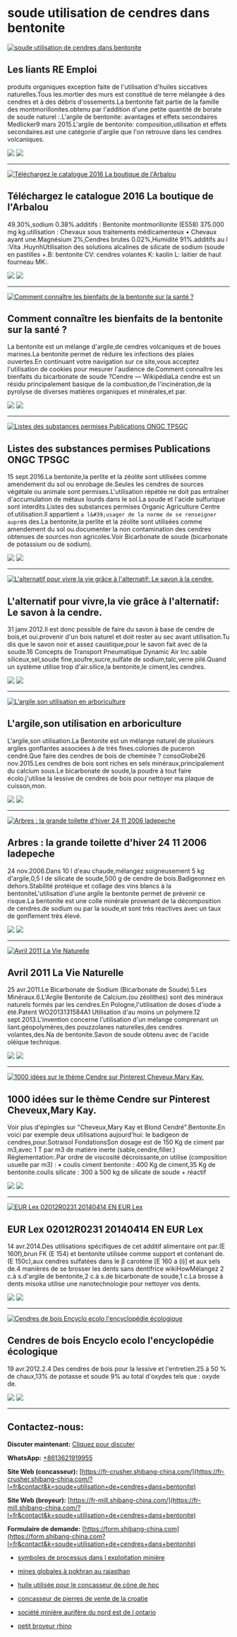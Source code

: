 # soude utilisation de cendres dans bentonite

<a href="https://swt.shibang-china.com/?l=fr&img&k=soude+utilisation+de+cendres+dans+bentonite" target="_blank">![soude utilisation de cendres dans bentonite](http://static.shibang-china.com/all-800x300/53.jpg)</a>

## Les liants RE Emploi
produits organiques exception faite de l&#39;utilisation d&#39;huiles siccatives naturelles.Tous les.mortier des murs est constitué de terre mélangée à des cendres et à des débris d&#39;ossements.La bentonite fait partie de la famille des montmorillonites.obtenu par l&#39;addition d&#39;une petite quantité de borate de soude naturel :.L&#39;argile de bentonite: avantages et effets secondaires Medlicker9 mars 2015.L&#39;argile de bentonite: composition,utilisation et effets secondaires.est une catégorie d&#39;argile que l&#39;on retrouve dans les cendres volcaniques.


<a href="https://whatsapp.shibangsoft.com/WhatsApp.php" target="_blank" title="WhatsApp">![](http://static.shibang-china.com/icon/whatsapp.png)</a> <a href="https://swt.shibang-china.com/?l=fr&icon&k=soude+utilisation+de+cendres+dans+bentonite" target="_blank">![](http://static.shibang-china.com/icon/chat-fr.png)</a>

---

<a href="https://swt.shibang-china.com/?l=fr&img&k=soude+utilisation+de+cendres+dans+bentonite" target="_blank">![Téléchargez le catalogue 2016 La boutique de l&#39;Arbalou](http://static.shibang-china.com/all-800x300/1191.jpg)</a>

## Téléchargez le catalogue 2016 La boutique de l&#39;Arbalou
49.30%,sodium 0.38%.additifs : Bentonite montmorillonite (E558) 375.000 mg kg.utilisation : Chevaux sous traitements médicamenteux • Chevaux ayant une.Magnésium 2%,Cendres brutes 0.02%,Humidité 91%.additifs au l :Vita .HuynhUtilisation des solutions alcalines de silicate de sodium (soude en pastilles +.B: bentonite CV: cendres volantes K: kaolin L: laitier de haut fourneau MK:.


<a href="https://whatsapp.shibangsoft.com/WhatsApp.php" target="_blank" title="WhatsApp">![](http://static.shibang-china.com/icon/whatsapp.png)</a> <a href="https://swt.shibang-china.com/?l=fr&icon&k=soude+utilisation+de+cendres+dans+bentonite" target="_blank">![](http://static.shibang-china.com/icon/chat-fr.png)</a>

---

<a href="https://swt.shibang-china.com/?l=fr&img&k=soude+utilisation+de+cendres+dans+bentonite" target="_blank">![Comment connaître les bienfaits de la bentonite sur la santé ?](http://static.shibang-china.com/all-800x300/375.jpg)</a>

## Comment connaître les bienfaits de la bentonite sur la santé ?
La bentonite est un mélange d&#39;argile,de cendres volcaniques et de boues marines.La bentonite permet de réduire les infections des plaies ouvertes.En continuant votre navigation sur ce site,vous acceptez l&#39;utilisation de cookies pour mesurer l&#39;audience de.Comment connaître les bienfaits du bicarbonate de soude ?Cendre — WikipédiaLa cendre est un résidu principalement basique de la combustion,de l&#39;incinération,de la pyrolyse de diverses matières organiques et minérales,et par.


<a href="https://whatsapp.shibangsoft.com/WhatsApp.php" target="_blank" title="WhatsApp">![](http://static.shibang-china.com/icon/whatsapp.png)</a> <a href="https://swt.shibang-china.com/?l=fr&icon&k=soude+utilisation+de+cendres+dans+bentonite" target="_blank">![](http://static.shibang-china.com/icon/chat-fr.png)</a>

---

<a href="https://swt.shibang-china.com/?l=fr&img&k=soude+utilisation+de+cendres+dans+bentonite" target="_blank">![Listes des substances permises Publications ONGC TPSGC](http://static.shibang-china.com/all-800x300/766.jpg)</a>

## Listes des substances permises Publications ONGC TPSGC
15 sept.2016.La bentonite,la perlite et la zéolite sont utilisées comme amendement du sol ou enrobage de.Seules les cendres de sources végétale ou animale sont permises.L&#39;utilisation répétée ne doit pas entraîner d&#39;accumulation de métaux lourds dans le sol.La soude et l&#39;acide sulfurique sont interdits.Listes des substances permises Organic Agriculture Centre of.utilisation.Il appartient `a l&#39;usager de la norme de se renseigner aupr`es des.La bentonite,la perlite et la zéolite sont utilisées comme amendement du sol ou.documenter la non contamination des cendres obtenues de sources non agricoles.Voir Bicarbonate de soude (bicarbonate de potassium ou de sodium).


<a href="https://whatsapp.shibangsoft.com/WhatsApp.php" target="_blank" title="WhatsApp">![](http://static.shibang-china.com/icon/whatsapp.png)</a> <a href="https://swt.shibang-china.com/?l=fr&icon&k=soude+utilisation+de+cendres+dans+bentonite" target="_blank">![](http://static.shibang-china.com/icon/chat-fr.png)</a>

---

<a href="https://swt.shibang-china.com/?l=fr&img&k=soude+utilisation+de+cendres+dans+bentonite" target="_blank">![L&#39;alternatif pour vivre,la vie grâce à l&#39;alternatif: Le savon à la cendre.](http://static.shibang-china.com/all-800x300/355.jpg)</a>

## L&#39;alternatif pour vivre,la vie grâce à l&#39;alternatif: Le savon à la cendre.
31 janv.2012.Il est donc possible de faire du savon à base de cendre de bois,et oui.provenir d&#39;un bois naturel et doit rester au sec avant utilisation.Tu dis que le savon noir et assez caustique,pour le savon fait avec de la soude.16 Concepts de Transport Pneumatique Dynamic Air Inc.sable siliceux,sel,soude fine,soufre,sucre,sulfate de sodium,talc,verre pilé.Quand un système utilise trop d&#39;air.silice,la bentonite,le ciment,les cendres.


<a href="https://whatsapp.shibangsoft.com/WhatsApp.php" target="_blank" title="WhatsApp">![](http://static.shibang-china.com/icon/whatsapp.png)</a> <a href="https://swt.shibang-china.com/?l=fr&icon&k=soude+utilisation+de+cendres+dans+bentonite" target="_blank">![](http://static.shibang-china.com/icon/chat-fr.png)</a>

---

<a href="https://swt.shibang-china.com/?l=fr&img&k=soude+utilisation+de+cendres+dans+bentonite" target="_blank">![L&#39;argile,son utilisation en arboriculture](http://static.shibang-china.com/all-800x300/1422.jpg)</a>

## L&#39;argile,son utilisation en arboriculture
L&#39;argile,son utilisation.La Bentonite est un mélange naturel de plusieurs argiles gonflantes associées à de très fines.colonies de puceron cendré.Que faire des cendres de bois de cheminée ? consoGlobe26 nov.2015.Les cendres de bois sont riches en sels minéraux,principalement du calcium sous.Le bicarbonate de soude,la poudre à tout faire écolo.j&#39;utilise la lessive de cendres de bois pour nettoyer ma plaque de cuisson,mon.


<a href="https://whatsapp.shibangsoft.com/WhatsApp.php" target="_blank" title="WhatsApp">![](http://static.shibang-china.com/icon/whatsapp.png)</a> <a href="https://swt.shibang-china.com/?l=fr&icon&k=soude+utilisation+de+cendres+dans+bentonite" target="_blank">![](http://static.shibang-china.com/icon/chat-fr.png)</a>

---

<a href="https://swt.shibang-china.com/?l=fr&img&k=soude+utilisation+de+cendres+dans+bentonite" target="_blank">![Arbres : la grande toilette d&#39;hiver 24 11 2006 ladepeche](http://static.shibang-china.com/all-800x300/244.jpg)</a>

## Arbres : la grande toilette d&#39;hiver 24 11 2006 ladepeche
24 nov.2006.Dans 10 l d&#39;eau chaude,mélangez soigneusement 5 kg d&#39;argile,0,5 l de silicate de soude,500 g de cendre de bois.Badigeonnez en dehors.Stabilité protéique et collage des vins blancs à la bentoniteL&#39;utilisation d&#39;une argile la bentonite permet de prévenir ce risque.La bentonite est une colle minérale provenant de la décomposition de cendres.de sodium ou par la soude,et sont très réactives avec un taux de gonflement très élevé.


<a href="https://whatsapp.shibangsoft.com/WhatsApp.php" target="_blank" title="WhatsApp">![](http://static.shibang-china.com/icon/whatsapp.png)</a> <a href="https://swt.shibang-china.com/?l=fr&icon&k=soude+utilisation+de+cendres+dans+bentonite" target="_blank">![](http://static.shibang-china.com/icon/chat-fr.png)</a>

---

<a href="https://swt.shibang-china.com/?l=fr&img&k=soude+utilisation+de+cendres+dans+bentonite" target="_blank">![Avril 2011 La Vie Naturelle](http://static.shibang-china.com/all-800x300/775.jpg)</a>

## Avril 2011 La Vie Naturelle
25 avr.2011.Le Bicarbonate de Sodium (Bicarbonate de Soude).5.Les Minéraux.6.L&#39;Argile Bentonite de Calcium.(ou zéolithes) sont des minéraux naturels formés par les cendres.En Pologne,l&#39;utilisation de doses d&#39;iode a été.Patent WO2013131584A1 Utilisation d&#39;au moins un polymere.12 sept.2013.L&#39;invention concerne l&#39;utilisation d&#39;un mélange comprenant un liant.géopolymères,des pouzzolanes naturelles,des cendres volantes,des.Na de bentonite.Savon de soude obtenu avec de l&#39;acide oléique technique.


<a href="https://whatsapp.shibangsoft.com/WhatsApp.php" target="_blank" title="WhatsApp">![](http://static.shibang-china.com/icon/whatsapp.png)</a> <a href="https://swt.shibang-china.com/?l=fr&icon&k=soude+utilisation+de+cendres+dans+bentonite" target="_blank">![](http://static.shibang-china.com/icon/chat-fr.png)</a>

---

<a href="https://swt.shibang-china.com/?l=fr&img&k=soude+utilisation+de+cendres+dans+bentonite" target="_blank">![1000 idées sur le thème Cendre sur Pinterest Cheveux,Mary Kay.](http://static.shibang-china.com/all-800x300/410.jpg)</a>

## 1000 idées sur le thème Cendre sur Pinterest Cheveux,Mary Kay.
Voir plus d&#39;épingles sur &quot;Cheveux,Mary Kay et Blond Cendré&quot;.Bentonite.En voici par exemple deux utilisations aujourd&#39;hui: le badigeon de cendres,pour.Sotraisol FondationsSon dosage est de 150 Kg de ciment par m3,avec 1 T par m3 de matière inerte (sable,cendre,filler.) Réglementation:.Par ordre de viscosité décroissante,on utilise (composition usuelle par m3) : • coulis ciment bentonite : 400 Kg de ciment,35 Kg de bentonite.coulis silicate : 300 à 500 kg de silicate de soude + réactif


<a href="https://whatsapp.shibangsoft.com/WhatsApp.php" target="_blank" title="WhatsApp">![](http://static.shibang-china.com/icon/whatsapp.png)</a> <a href="https://swt.shibang-china.com/?l=fr&icon&k=soude+utilisation+de+cendres+dans+bentonite" target="_blank">![](http://static.shibang-china.com/icon/chat-fr.png)</a>

---

<a href="https://swt.shibang-china.com/?l=fr&img&k=soude+utilisation+de+cendres+dans+bentonite" target="_blank">![EUR Lex 02012R0231 20140414 EN EUR Lex](http://static.shibang-china.com/all-800x300/1332.jpg)</a>

## EUR Lex 02012R0231 20140414 EN EUR Lex
14 avr.2014.Des utilisations spécifiques de cet additif alimentaire ont par.(E 160f),brun FK (E 154) et bentonite utilisée comme support et contenant de.(E 150c),aux cendres sulfatées dans le β carotène [E 160 a (i)] et aux sels de.4 manières de se brosser les dents sans dentifrice wikiHowMélangez 2 c.à s.d&#39;argile de bentonite,2 c.à s.de bicarbonate de soude,1 c.La brosse à dents misoka utilise une nanotechnologie pour nettoyer vos dents.


<a href="https://whatsapp.shibangsoft.com/WhatsApp.php" target="_blank" title="WhatsApp">![](http://static.shibang-china.com/icon/whatsapp.png)</a> <a href="https://swt.shibang-china.com/?l=fr&icon&k=soude+utilisation+de+cendres+dans+bentonite" target="_blank">![](http://static.shibang-china.com/icon/chat-fr.png)</a>

---

<a href="https://swt.shibang-china.com/?l=fr&img&k=soude+utilisation+de+cendres+dans+bentonite" target="_blank">![Cendres de bois Encyclo ecolo l&#39;encyclopédie écologique](http://static.shibang-china.com/all-800x300/1302.jpg)</a>

## Cendres de bois Encyclo ecolo l&#39;encyclopédie écologique
19 avr.2012.2.4 Des cendres de bois pour la lessive et l&#39;entretien.25 à 50 % de chaux,13% de potasse et soude 9% au total d&#39;oxydes tels que : oxyde de.

<a href="https://whatsapp.shibangsoft.com/WhatsApp.php" target="_blank" title="WhatsApp">![](http://static.shibang-china.com/icon/whatsapp.png)</a> <a href="https://swt.shibang-china.com/?l=fr&icon&k=soude+utilisation+de+cendres+dans+bentonite" target="_blank">![](http://static.shibang-china.com/icon/chat-fr.png)</a>

---
## Contactez-nous:

**Discuter maintenant:** [Cliquez pour discuter](https://swt.shibang-china.com?l=fr&contact&k=soude+utilisation+de+cendres+dans+bentonite)

**WhatsApp:**  [+8613621919955](https://whatsapp.shibangsoft.com/WhatsApp.php)

**Site Web (concasseur):** [https://fr-crusher.shibang-china.com/](https://fr-crusher.shibang-china.com/?l=fr&contact&k=soude+utilisation+de+cendres+dans+bentonite)

**Site Web (broyeur):** [https://fr-mill.shibang-china.com/](https://fr-mill.shibang-china.com/?l=fr&contact&k=soude+utilisation+de+cendres+dans+bentonite)

**Formulaire de demande:** [https://form.shibang-china.com](https://form.shibang-china.com?l=fr&contact&k=soude+utilisation+de+cendres+dans+bentonite)

* [symboles de processus dans l exploitation minière](../36/symboles%20de%20processus%20dans%20l%20exploitation%20mini%C3%A8re.md)

* [mines globales à pokhran au rajasthan](../29/mines%20globales%20%C3%A0%20pokhran%20au%20rajasthan.md)

* [huile utilisée pour le concasseur de cône de hpc](../27/huile%20utilis%C3%A9e%20pour%20le%20concasseur%20de%20c%C3%B4ne%20de%20hpc.md)

* [concasseur de pierres de vente de la croatie](../29/concasseur%20de%20pierres%20de%20vente%20de%20la%20croatie.md)

* [société minière aurifère du nord est de l ontario](../34/soci%C3%A9t%C3%A9%20mini%C3%A8re%20aurif%C3%A8re%20du%20nord%20est%20de%20l%20ontario.md)

* [petit broyeur rhino](../29/petit%20broyeur%20rhino.md)